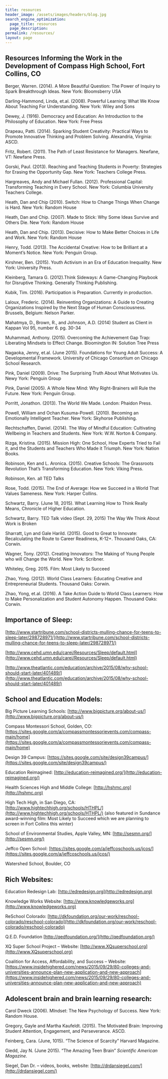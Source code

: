 ```yaml
---
title: resources
header_image: /assets/images/headers/blog.jpg
search_engine_optimization:
  page_title: resources
  page_description:
permalink: /resources/
layout: page
---
```

## Resources Informing the Work in the Development of Compass High School, Fort Collins, CO

Berger, Warren. (2014). A More Beautiful Question: The Power of Inquiry to Spark Breakthrough Ideas. New York: Bloomsberry USA

Darling-Hammond, Linda, et.al. (2008). Powerful Learning: What We Know About Teaching For Understanding. New York: Wiley and Sons

Dewey, J. (1916). Democracy and Education: An Introduction to the Philosophy of Education. New York: Free Press

Drapeau, Patti. (2014). Sparking Student Creativity: Practical Ways to Promote Innovative Thinking and Problem Solving. Alexandria, Virginia: ASCD.

Fritz, Robert. (2011). The Path of Least Resistance for Managers. Newfane, VT: Newfane Press.

Gorski, Paul. (2013). Reaching and Teaching Students in Poverty: Strategies for Erasing the Opportunity Gap. New York: Teachers College Press.

Hargreaves, Andy and Michael Fullan. (2012). Professional Capital: Transforming Teaching in Every School. New York: Columbia University Teachers College.

Heath, Dan and Chip (2010). Switch: How to Change Things When Change is Hard. New York: Random House

Heath, Dan and Chip. (2007). Made to Stick: Why Some Ideas Survive and Others Die. New York: Random House

Heath, Dan and Chip. (2013). Decisive: How to Make Better Choices in Life and Work. New York: Random House

Henry, Todd. (2013). The Accidental Creative: How to be Brilliant at a Moment’s Notice. New York: Penguin Group.

Kirshner, Ben. (2015). Youth Activism in an Era of Education Inequality. New York: University Press.

Kleinberg, Tamara G. (2012).Think Sideways: A Game-Changing Playbook for Disruptive Thinking. Generally Thinking Publishing.

Kubik, Tim. (2016). Participation is Preparation. Currently in production.

Laloux, Frederic. (2014). Reinventing Organizations: A Guide to Creating Organizations Inspired by the Next Stage of Human Consciousness. Brussels, Belgium: Nelson Parker.

Mahatmya, D., Brown, R., and Johnson, A.D. (2014) Student as Client in Kappan Vol 95, number 6. pg. 30-34

Muhammad, Anthony. (2015). Overcoming the Achievement Gap Trap: Liberating Mindsets to Effect Change. Bloomington IN: Solution Tree Press

Nagaoka, Jenny, et.al. (June 2015). Foundations for Young Adult Success: A Developmental Framework. University of Chicago Consortium on Chicago School Research.

Pink, Daniel (2009). Drive: The Surprising Truth About What Motivates Us. Newy York: Penguin Group

Pink, Daniel (2005). A Whole New Mind: Why Right-Brainers will Rule the Future. New York: Penguin Group.

Porritt, Jonathon. (2013). The World We Made. London: Phaidon Press.

Powell, William and Ochan Kusuma-Powell. (2010). Becoming an Emotionally Intelligent Teacher. New York: Skyhorse Publishing.

Rechtschaffen, Daniel. (2014). The Way of Mindful Education: Cultivating Wellbeing in Teachers and Students. New York: W.W. Norton & Company.

Rizga, Kristina. (2015). Mission High: One School, How Experts Tried to Fail it, and the Students and Teachers Who Made it Triumph. New York: Nation Books.

Robinson, Ken and L. Aronica. (2015). Creative Schools: The Grassroots Revolution That’s Transforming Education. New York: Viking Press.

Robinson, Ken. all TED Talks

Rose, Todd. (2015). The End of Average: How we Succeed in a World That Values Sameness. New York: Harper Collins.

Schwartz, Barry. (June 18, 2015). What Learning How to Think Really Means, Chronicle of Higher Education.

Schwartz, Barry. TED Talk video (Sept. 29, 2015) The Way We Think About Work is Broken

Sharratt, Lyn and Gale Harild. (2015). Good to Great to Innovate: Recalculating the Route to Career Readiness, K-12+. Thousand Oaks, CA: Corwin.

Wagner, Tony. (2012). Creating Innovators: The Making of Young People who will Change the World. New York: Scribner.

Whiteley, Greg. 2015. Film: Most Likely to Succeed

Zhao, Yong. (2012). World Class Learners: Educating Creative and Entrepreneurial Students. Thousand Oaks: Corwin.

Zhao, Yong, et.al. (2016). A Take Action Guide to World Class Learners: How to Make Personalization and Student Autonomy Happen. Thousand Oaks: Corwin.

## Importance of Sleep:

[http://www.startribune.com/school-districts-mulling-chance-for-teens-to-sleep-later/298728971/](http://www.startribune.com/school-districts-mulling-chance-for-teens-to-sleep-later/298728971/)

[http://www.cehd.umn.edu/carei/Resources/Sleep/default.html](http://www.cehd.umn.edu/carei/Resources/Sleep/default.html)

[http://www.theatlantic.com/education/archive/2015/08/why-school-should-start-later/401489/](http://www.theatlantic.com/education/archive/2015/08/why-school-should-start-later/401489/)

## School and Education Models:

Big Picture Learning Schools: [http://www.bigpicture.org/about-us/](http://www.bigpicture.org/about-us/)

Compass Montessori School, Golden, CO: [https://sites.google.com/a/compassmontessorievents.com/compass-main/home](https://sites.google.com/a/compassmontessorievents.com/compass-main/home)

Design 39 Campus: [https://sites.google.com/site/design39campus/](https://sites.google.com/site/design39campus/)

Education Reimagined: [http://education-reimagined.org/](http://education-reimagined.org/)

Health Sciences High and Middle College: [http://hshmc.org](http://hshmc.org)

High Tech High, in San Diego, CA: [http://www.hightechhigh.org/schools/HTHPL/](http://www.hightechhigh.org/schools/HTHPL/) (also featured in Sundance award-winning film: Most Likely to Succeed which we are planning to screen in Fort Collins this winter)

School of Environmental Studies, Apple Valley, MN: [http://sesmn.org/](http://sesmn.org/)

Jeffco Open School: [https://sites.google.com/a/jeffcoschools.us/jcos/](https://sites.google.com/a/jeffcoschools.us/jcos/)

Watershed School, Boulder, CO

## Rich Websites:

Education Redesign Lab: [http://edredesign.org](http://edredesign.org)

Knowledge Works Website: [http://www.knowledgeworks.org](http://www.knowledgeworks.org)

ReSchool Colorado: [http://dkfoundation.org/our-work/reschool-colorado/reschool-colorado](http://dkfoundation.org/our-work/reschool-colorado/reschool-colorado)

Q.E.D. Foundation [http://qedfoundation.org/](http://qedfoundation.org/)

XQ Super School Project – Website: [http://www.XQsuperschool.org](http://www.XQsuperschool.org)

Coalition for Access, Affordability, and Success – Website: [https://www.insidehighered.com/news/2015/09/29/80-colleges-and-universities-announce-plan-new-application-and-new-approach](https://www.insidehighered.com/news/2015/09/29/80-colleges-and-universities-announce-plan-new-application-and-new-approach)

## Adolescent brain and brain learning research:

Carol Dweck (2006). MIndset: The New Psychology of Success. New York: Random House.

Gregory, Gayle and Martha Kaufeldt. (2015). The Motivated Brain: Improving Student Attention, Engagement, and Perseverance. ASCD.

Feinberg, Cara. (June, 1015). “The Science of Scarcity” Harvard Magazine.

Giedd, Jay N. (June 2015). “The Amazing Teen Brain” *Scientific American Magazine.*

Siegel, Dan Dr. – videos, books, website: [http://drdansiegel.com/](http://drdansiegel.com/)